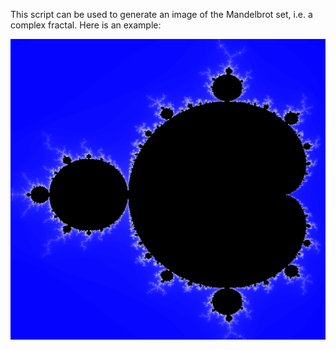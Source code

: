 This script can be used to generate an image of the Mandelbrot set, i.e. a complex fractal. Here is an example:

![Image of the Mandelbrot Set](set.PNG)
